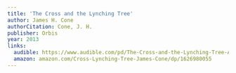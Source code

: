 ```yaml
---
title: 'The Cross and the Lynching Tree'
author: James H. Cone
authorCitation: Cone, J. H.
publisher: Orbis
year: 2013
links:
  audible: https://www.audible.com/pd/The-Cross-and-the-Lynching-Tree-Audiobook/1684571375
  amazon: amazon.com/Cross-Lynching-Tree-James-Cone/dp/1626980055
---
```

